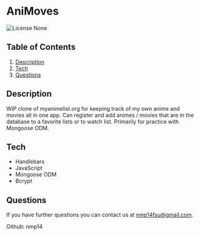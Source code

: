 # AniMoves

![License None](https://img.shields.io/badge/Liscense-None-yellowgreen)

## Table of Contents
1. [Description](#description)
2. [Tech](#tech)
3. [Questions](#questions)

## Description
WIP clone of myanimelist.org for keeping track of my own anime and movies all in one app. Can register and add animes / movies that are in the database to a favorite lists or to watch list. Primarily for practice with Mongoose ODM.

## Tech
- Handlebars
- JavaScript
- Mongoose ODM
- Bcrypt

## Questions
If you have further questions you can contact us at nmp14fsu@gmail.com.

Github: nmp14

